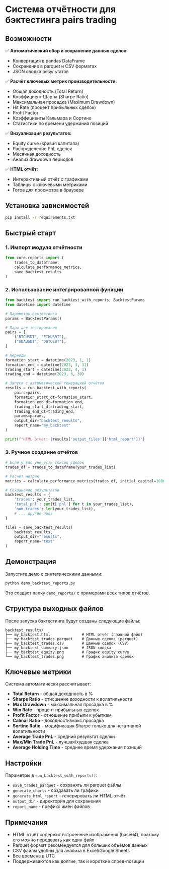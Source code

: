 # Система отчётности для бэктестинга pairs trading

## Возможности

✅ **Автоматический сбор и сохранение данных сделок:**
- Конвертация в pandas DataFrame
- Сохранение в parquet и CSV форматах
- JSON сводка результатов

✅ **Расчёт ключевых метрик производительности:**
- Общая доходность (Total Return)
- Коэффициент Шарпа (Sharpe Ratio)
- Максимальная просадка (Maximum Drawdown)
- Hit Rate (процент прибыльных сделок)
- Profit Factor 
- Коэффициенты Кальмара и Сортино
- Статистики по времени удержания позиций

✅ **Визуализация результатов:**
- Equity curve (кривая капитала)
- Распределение PnL сделок
- Месячная доходность
- Анализ drawdown периодов

✅ **HTML отчёт:**
- Интерактивный отчёт с графиками
- Таблицы с ключевыми метриками
- Готов для просмотра в браузере

## Установка зависимостей

```bash
pip install -r requirements.txt
```

## Быстрый старт

### 1. Импорт модуля отчётности

```python
from core.reports import (
    trades_to_dataframe,
    calculate_performance_metrics,
    save_backtest_results
)
```

### 2. Использование интегрированной функции

```python
from backtest import run_backtest_with_reports, BacktestParams
from datetime import datetime

# Параметры бэктестинга
params = BacktestParams()

# Пары для тестирования
pairs = [
    ("BTCUSDT", "ETHUSDT"),
    ("ADAUSDT", "DOTUSDT"),
]

# Периоды
formation_start = datetime(2023, 1, 1)
formation_end = datetime(2023, 3, 31)
trading_start = datetime(2023, 4, 1)
trading_end = datetime(2023, 6, 30)

# Запуск с автоматической генерацией отчётов
results = run_backtest_with_reports(
    pairs=pairs,
    formation_start_dt=formation_start,
    formation_end_dt=formation_end,
    trading_start_dt=trading_start,
    trading_end_dt=trading_end,
    params=params,
    output_dir="backtest_results",
    report_name="my_backtest"
)

print(f"HTML отчёт: {results['output_files']['html_report']}")
```

### 3. Ручное создание отчётов

```python
# Если у вас уже есть список сделок
trades_df = trades_to_dataframe(your_trades_list)

# Расчёт метрик
metrics = calculate_performance_metrics(trades_df, initial_capital=10000)

# Сохранение результатов
backtest_results = {
    'trades': your_trades_list,
    'total_pnl': sum(t['pnl'] for t in your_trades_list),
    'num_trades': len(your_trades_list),
    # ... другие поля
}

files = save_backtest_results(
    backtest_results, 
    output_dir="results", 
    report_name="test"
)
```

## Демонстрация

Запустите демо с синтетическими данными:

```bash
python demo_backtest_reports.py
```

Это создаст папку `demo_reports/` с примерами всех типов отчётов.

## Структура выходных файлов

После запуска бэктестинга будут созданы следующие файлы:

```
backtest_results/
├── my_backtest.html              # HTML отчёт (главный файл)
├── my_backtest_trades.parquet    # Данные сделок (parquet)
├── my_backtest_trades.csv        # Данные сделок (CSV)
├── my_backtest_summary.json      # JSON сводка
├── my_backtest_equity.png        # График equity curve
└── my_backtest_trades.png        # График анализа сделок
```

## Ключевые метрики

Система автоматически рассчитывает:

- **Total Return** - общая доходность в %
- **Sharpe Ratio** - отношение доходности к волатильности
- **Max Drawdown** - максимальная просадка в %
- **Win Rate** - процент прибыльных сделок
- **Profit Factor** - отношение прибыли к убыткам
- **Calmar Ratio** - доходность/макс.просадка
- **Sortino Ratio** - модификация Sharpe только для негативной волатильности
- **Average Trade PnL** - средний результат сделки
- **Max/Min Trade PnL** - лучшая/худшая сделка
- **Average Holding Time** - среднее время удержания позиций

## Настройки

Параметры в `run_backtest_with_reports()`:

- `save_trades_parquet` - сохранять ли parquet файлы
- `generate_charts` - создавать ли графики  
- `generate_html_report` - генерировать ли HTML отчёт
- `output_dir` - директория для сохранения
- `report_name` - префикс имён файлов

## Примечания

- HTML отчёт содержит встроенные изображения (base64), поэтому его можно передавать как один файл
- Parquet формат рекомендуется для больших объёмов данных
- CSV файлы удобны для анализа в Excel/Google Sheets
- Все времена в UTC
- Поддерживаются как долгие, так и короткие спред-позиции 